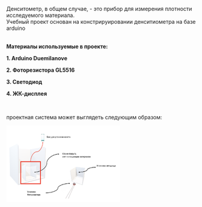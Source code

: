 <p>Денситометр, в общем случае, - это прибор для измерения плотности исследуемого материала. <br />Учебный проект основан на констрируировании денситиометра на базе arduino</p>
<p><br /><strong>Материалы используемые в проекте:</strong></p>
<p><strong>1. Arduino Duemilanove</strong></p>
<p><strong>2. Фоторезистора GL5516</strong></p>
<p><strong>3. Светодиод</strong></p>
<p><strong>4. ЖК-дисплея</strong></p>
<p>&nbsp;</p>
<p>проектная система может выглядеть следующим образом:</p>
<p>
<p>
  <img
    class="Box-sc-g0xbh4-0 fzFXnm"
    src="https://github.com/Ig0rSid0r0v/optical_density_measurement/blob/main/%D0%A1%D0%BD%D0%B8%D0%BC%D0%BE%D0%BA%20%D1%8D%D0%BA%D1%80%D0%B0%D0%BD%D0%B0%202025-03-02%20%D0%B2%2019.34.33.png?raw=true"
    alt="Снимок экрана 2025-03-02 в 19.34.33.png"
    data-hpc="true"
    width="300"  
    height="200"
  />
</p>
